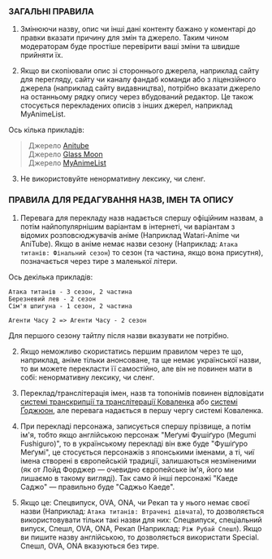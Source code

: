 ### ЗАГАЛЬНІ ПРАВИЛА

1. Змінюючи назву, опис чи інші дані контенту бажано у коментарі до правки вказати причину для змін та джерело. Таким чином модераторам буде простіше перевірити ваші зміни та швидше прийняти їх.

2. Якщо ви скопіювали опис зі стороннього джерела, наприклад сайту для перегляду, сайту чи каналу фандаб команди або з ліцензійного джерела (наприклад сайту видавництва), потрібно вказати джерело на останньому рядку опису через вбудований редактор. Це також стосується перекладених описів з інших джерел, наприклад MyAnimeList.

Ось кілька прикладів:

> Джерело [Anitube](https://anitube.in.ua/4465-sousou-no-frieren.html) \
> Джерело [Glass Moon](https://t.me/gwean_maslinka/5930) \
> Джерело [MyAnimeList](https://myanimelist.net/anime/52991/Sousou_no_Frieren)


3. Не використовуйте ненормативну лексику, чи сленг.


### ПРАВИЛА ДЛЯ РЕДАГУВАННЯ НАЗВ, ІМЕН ТА ОПИСУ

1. Перевага для перекладу назв надається спершу офіційним назвам, а потім найпопулярнішим варіантам в інтернеті, чи варіантам з відомих розповсюджувачів аніме (Наприклад Watari-Anime чи AniTube). Якщо в аніме немає назви сезону (Наприклад: `Атака титанів: Фінальний сезон`) то сезон (та частина, якщо вона присутня), позначається через тире з маленької літери.

Ось декілька прикладів:
```
Атака титанів - 3 сезон, 2 частина
Березневий лев - 2 сезон
Сім'я шпигуна - 1 сезон, 2 частина

Агенти Часу 2 => Агенти Часу - 2 сезон
```

Для першого сезону тайтлу після назви вказувати не потрібно.

2. Якщо неможливо скористатись першим правилом через те що, наприклад, аніме тільки анонсоване, та ще немає української назви, то ви можете перекласти її самостійно, але він не повинен мати в собі: ненормативну лексику, чи сленг.

3. Переклад/транслітерація імен, назв та топонімів повинен відповідати [системі транскрипції та транслітерації Коваленка](https://uk.wikipedia.org/wiki/%D0%AF%D0%BF%D0%BE%D0%BD%D1%81%D1%8C%D0%BA%D0%BE-%D1%83%D0%BA%D1%80%D0%B0%D1%97%D0%BD%D1%81%D1%8C%D0%BA%D1%96_%D1%81%D0%B8%D1%81%D1%82%D0%B5%D0%BC%D0%B8_%D1%82%D1%80%D0%B0%D0%BD%D1%81%D0%BA%D1%80%D0%B8%D0%BF%D1%86%D1%96%D1%97_%D1%82%D0%B0_%D1%82%D1%80%D0%B0%D0%BD%D1%81%D0%BB%D1%96%D1%82%D0%B5%D1%80%D0%B0%D1%86%D1%96%D1%97#%D0%9A%D0%BE%D0%B2%D0%B0%D0%BB%D0%B5%D0%BD%D0%BA%D0%BE_(2012)) або [системі Ґоджюон](https://uk.wikipedia.org/wiki/%D0%AF%D0%BF%D0%BE%D0%BD%D1%81%D1%8C%D0%BA%D0%BE-%D1%83%D0%BA%D1%80%D0%B0%D1%97%D0%BD%D1%81%D1%8C%D0%BA%D1%96_%D1%81%D0%B8%D1%81%D1%82%D0%B5%D0%BC%D0%B8_%D1%82%D1%80%D0%B0%D0%BD%D1%81%D0%BA%D1%80%D0%B8%D0%BF%D1%86%D1%96%D1%97_%D1%82%D0%B0_%D1%82%D1%80%D0%B0%D0%BD%D1%81%D0%BB%D1%96%D1%82%D0%B5%D1%80%D0%B0%D1%86%D1%96%D1%97#%D0%A1%D0%B8%D1%81%D1%82%D0%B5%D0%BC%D0%B0_%D2%90%D0%BE%D0%B4%D0%B6%D1%8E%D0%BE%D0%BD_(2011)), але перевага надається в першу чергу системі Коваленка.

4. При перекладі персонажа, записується спершу прізвище, а потім ім'я, тобто якщо англійською персонаж "Меґумі Фушіґуро (Megumi Fushiguro)", то в українському перекладі він вже буде "Фушіґуро Меґумі", це стосується персонажів з японськими іменами, а ті, чиї імена створені в європейській традиції, залишаються незміненими (як от Лойд Форджер — очевидно європейське ім'я, його ми лишаємо в такому вигляді). Так само й інші персонажі "Каеде Саджо" — правильно буде "Саджьо Каеде".

5. Якщо це: Спецвипуск, OVA, ONA, чи Рекап та у нього немає своєї назви (Наприклад: `Атака титанів: Втрачені дівчата`), то дозволяється використовувати тільки такі назви для них: Спецвипуск, спеціальний випуск, Спешл, OVA, ONA, Рекап (Наприклад: `Ріж Рубай Спешл`). Якщо ви пишите назву англійською, то дозволяється використати Special. Спешл, OVA, ONA вказуються без тире.
